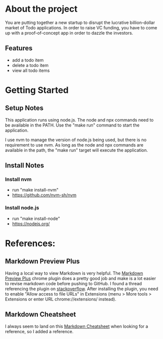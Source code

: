 # About the project

You are putting together a new startup to disrupt the lucrative
billion-dollar market of Todo applications. In order to raise VC
funding, you have to come up with a proof-of-concept app in order to
dazzle the investors.

## Features

* add a todo item
* delete a todo item
* view all todo items

# Getting Started

## Setup Notes

This application runs using node.js.  The node and npx commands need
to be available in the PATH. Use the "make run" command to start the
application.

I use nvm to manage the version of node.js being used, but there is no
requirement to use nvm.  As long as the node and npx commands are
available in the path, the "make run" target will execute the
application.

## Install Notes

### Install nvm
* run "make install-nvm"
* https://github.com/nvm-sh/nvm

### Install node.js
* run "make install-node"
* https://nodejs.org/

# References:

## Markdown Preview Plus
Having a local way to view Markdown is very helpful.  The [Markdown
Preview
Plus](https://chrome.google.com/webstore/detail/markdown-preview-plus/febilkbfcbhebfnokafefeacimjdckgl)
chrome plugin does a pretty good job and make is a lot easier to
revise markdown code before pushing to GitHub.  I found a thread
referencing the plugin on [stackoverflow](https://stackoverflow.com/questions/9843609/view-markdown-files-offline).
After installing the plugin, you need to enable "Allow access to file URLs" in Extensions (menu > More tools > Extensions or enter URL chrome://extensions/ instead).

## Markdown Cheatsheet
I always seem to land on this [Markdown
Cheatsheet](https://github.com/adam-p/markdown-here/wiki/Markdown-Cheatsheet)
when looking for a reference, so I added a reference.
